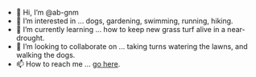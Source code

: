 - 👋 Hi, I’m @ab-gnm
- 👀 I’m interested in ... dogs, gardening, swimming, running, hiking.
- 🌱 I’m currently learning ... how to keep new grass turf alive in a near-drought.
- 💞️ I’m looking to collaborate on ... taking turns watering the lawns, and walking the dogs.
- 📫 How to reach me ... [go here](https://docs.google.com/forms/d/e/1FAIpQLSfFe3rgUwHxmRwTcmAw6qQZy6n1lv5LYTUKRXqWTqkBEMTH7A/viewform).

<!---
ab-gnm/ab-gnm is a ✨ special ✨ repository because its `README.md` (this file) appears on your GitHub profile.
You can click the Preview link to take a look at your changes.
--->
